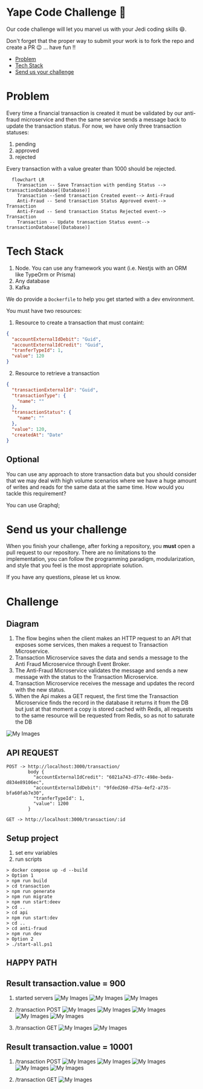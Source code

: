 # Yape Code Challenge :rocket:

Our code challenge will let you marvel us with your Jedi coding skills :smile:.

Don't forget that the proper way to submit your work is to fork the repo and create a PR :wink: ... have fun !!

- [Problem](#problem)
- [Tech Stack](#tech_stack)
- [Send us your challenge](#send_us_your_challenge)

# Problem

Every time a financial transaction is created it must be validated by our anti-fraud microservice and then the same service sends a message back to update the transaction status.
For now, we have only three transaction statuses:

<ol>
  <li>pending</li>
  <li>approved</li>
  <li>rejected</li>  
</ol>

Every transaction with a value greater than 1000 should be rejected.

```mermaid
  flowchart LR
    Transaction -- Save Transaction with pending Status --> transactionDatabase[(Database)]
    Transaction --Send transaction Created event--> Anti-Fraud
    Anti-Fraud -- Send transaction Status Approved event--> Transaction
    Anti-Fraud -- Send transaction Status Rejected event--> Transaction
    Transaction -- Update transaction Status event--> transactionDatabase[(Database)]
```

# Tech Stack

<ol>
  <li>Node. You can use any framework you want (i.e. Nestjs with an ORM like TypeOrm or Prisma) </li>
  <li>Any database</li>
  <li>Kafka</li>    
</ol>

We do provide a `Dockerfile` to help you get started with a dev environment.

You must have two resources:

1. Resource to create a transaction that must containt:

```json
{
  "accountExternalIdDebit": "Guid",
  "accountExternalIdCredit": "Guid",
  "tranferTypeId": 1,
  "value": 120
}
```

2. Resource to retrieve a transaction

```json
{
  "transactionExternalId": "Guid",
  "transactionType": {
    "name": ""
  },
  "transactionStatus": {
    "name": ""
  },
  "value": 120,
  "createdAt": "Date"
}
```

## Optional

You can use any approach to store transaction data but you should consider that we may deal with high volume scenarios where we have a huge amount of writes and reads for the same data at the same time. How would you tackle this requirement?

You can use Graphql;

# Send us your challenge

When you finish your challenge, after forking a repository, you **must** open a pull request to our repository. There are no limitations to the implementation, you can follow the programming paradigm, modularization, and style that you feel is the most appropriate solution.

If you have any questions, please let us know.

# Challenge

## Diagram

1. The flow begins when the client makes an HTTP request to an API that exposes some services, then makes a request to Transaction Microservice.
2. Transaction Microservice saves the data and sends a message to the Anti Fraud Microservice through Event Broker.
3. The Anti-Fraud Microservice validates the message and sends a new message with the status to the Transaction Microservice.
4. Transaction Microservice receives the message and updates the record with the new status.
5. When the Api makes a GET request, the first time the Transaction Microservice finds the record in the database it returns it from the DB but just at that moment a copy is stored
   cached with Redis, all requests to the same resource will be requested from Redis, so as not to saturate the DB

![My Images](images/architecture.png)

## API REQUEST

```
POST -> http://localhost:3000/transaction/
        body {
          "accountExternalIdCredit": "6021a743-d77c-498e-beda-d834e89106ec",
          "accountExternalIdDebit": "9fded260-d75a-4ef2-a735-bfa60fab7e30",
          "tranferTypeId": 1,
          "value": 1200
        }

GET -> http://localhost:3000/transaction/:id

```

## Setup project

1. set env variables
2. run scripts

```
> docker compose up -d --build
> Option 1
> npm run build
> cd transaction
> npm run generate
> npm run migrate
> npm run start:deev
> cd ..
> cd api
> npm run start:dev
> cd ..
> cd anti-fraud
> npm run dev
> Option 2
> ./start-all.ps1
```

## HAPPY PATH

## Result transaction.value = 900

1. started servers
![My Images](images/init-api.PNG)
![My Images](images/init-transaction.PNG)
![My Images](images/init-anti-fraud.PNG)

2. /transaction POST
![My Images](images/post-transaction.PNG)
![My Images](images/response-api.PNG)
![My Images](images/response-transaction.PNG)
![My Images](images/response-anti-fraud.PNG)
![My Images](images/db-result.PNG)

3. /transaction GET
![My Images](images/get-transaction.PNG)
![My Images](images/response-redis.PNG)

## Result transaction.value = 10001

1. /transaction POST
![My Images](images/post-transaction2.PNG)
![My Images](images/response-api2.PNG)
![My Images](images/response-transaction2.PNG)
![My Images](images/response-anti-fraud2.PNG)
![My Images](images/db-result2.PNG)

2. /transaction GET
![My Images](images/get-transaction2.PNG)
